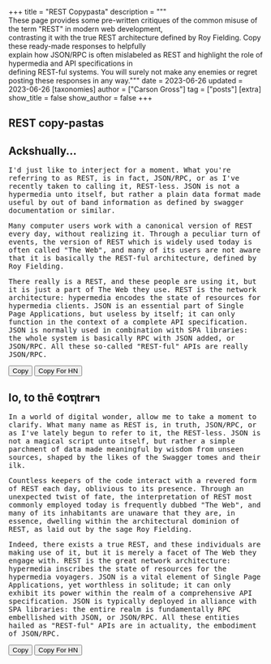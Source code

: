 +++
title = "REST Copypasta"
description = """\
  These page provides some pre-written critiques of the common misuse of the term "REST" in modern web development, \
  contrasting it with the true REST architecture defined by Roy Fielding. Copy these ready-made responses to helpfully \
  explain how JSON/RPC is often mislabeled as REST and highlight the role of hypermedia and API specifications in \
  defining REST-ful systems. You will surely not make any enemies or regret posting these responses in any way."""
date = 2023-06-26
updated = 2023-06-26
[taxonomies]
author = ["Carson Gross"]
tag = ["posts"]
[extra]
show_title = false
show_author = false
+++

## REST copy-pastas

## Ackshually...

<div style="font-family: monospace">

I'd just like to interject for a moment.  What you're referring to as REST,
is in fact, JSON/RPC, or as I've recently taken to calling it, REST-less.
JSON is not a hypermedia unto itself, but rather a plain data format made
useful by out of band information as defined by swagger documentation or
similar.

Many computer users work with a canonical version of REST every day,
without realizing it.  Through a peculiar turn of events, the version of REST
which is widely used today is often called "The Web", and many of its users are
not aware that it is basically the REST-ful architecture, defined by Roy Fielding.

There really is a REST, and these people are using it, but it is just a
part of The Web they use.  REST is the network architecture: hypermedia encodes the state
of resources for hypermedia clients. JSON is an essential part of Single Page Applications,
but useless by itself; it can only function in the context of a complete API specification.
JSON is normally used in combination with SPA libraries: the whole system
is basically RPC with JSON added, or JSON/RPC.  All these so-called "REST-ful"
APIs are really JSON/RPC.

</div>
<button _="on click
             get the innerText of the previous <div/>
             then writeText(the result) with the navigator's clipboard
             put 'Copied!' into the next <output/>
             wait 2s
             put '' into the next <output/>">
Copy
</button>
<button _="on click
             get the innerText of the previous <div/>
             get result.split('\n').map( \ l -> '  ' + l ).join('\n')
             then writeText(the result) with the navigator's clipboard
             put 'Copied for HN!' into the next <output/>
             wait 2s
             put '' into the next <output/>">
Copy For HN
</button>
<output></output>

<br/>

## l໐, t໐ thē ¢໐ຖtrคrฯ

<div style="font-family: monospace">

In a world of digital wonder, allow me to take a moment to clarify. What many name as REST is, in truth, JSON/RPC, or as
I've lately begun to refer to it, the REST-less. JSON is not a magical script unto itself, but rather a simple parchment
of data made meaningful by wisdom from unseen sources, shaped by the likes of the Swagger tomes and their ilk.

Countless keepers of the code interact with a revered form of REST each day, oblivious to its presence. Through an
unexpected twist of fate, the interpretation of REST most commonly employed today is frequently dubbed "The Web", and
many of its inhabitants are unaware that they are, in essence, dwelling within the architectural dominion of REST, as
laid out by the sage Roy Fielding.

Indeed, there exists a true REST, and these individuals are making use of it, but it is merely a facet of The Web they
engage with. REST is the great network architecture: hypermedia inscribes the state of resources for the hypermedia
voyagers. JSON is a vital element of Single Page Applications, yet worthless in solitude; it can only exhibit its power
within the realm of a comprehensive API specification. JSON is typically deployed in alliance with SPA libraries: the
entire realm is fundamentally RPC embellished with JSON, or JSON/RPC. All these entities hailed as "REST-ful" APIs are
in actuality, the embodiment of JSON/RPC.

</div>
<button _="on click
             get the innerText of the previous <div/>
             then writeText(the result) with the navigator's clipboard
             put 'Copied!' into the next <output/>
             wait 2s
             put '' into the next <output/>">
Copy
</button>
<button _="on click
             get the innerText of the previous <div/>
             get result.split('\n').map( \ l -> '  ' + l ).join('\n')
             then writeText(the result) with the navigator's clipboard
             put 'Copied for HN!' into the next <output/>
             wait 2s
             put '' into the next <output/>">
Copy For HN
</button>
<output></output>
